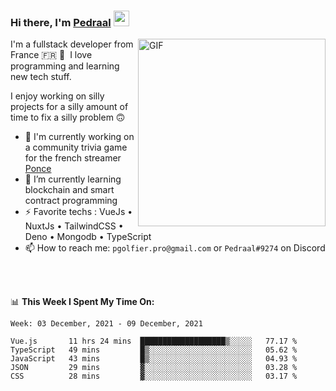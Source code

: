 ### Hi there, I'm <a href="https://pedraal.dev" target="_blank">Pedraal</a> <img src="https://media.giphy.com/media/hvRJCLFzcasrR4ia7z/giphy.gif" width="25px">
<img align="right" alt="GIF" src="https://pedraal.dev/avatar.png" width="300" height="300" />

I'm a fullstack developer from France 🇫🇷 🥖 &nbsp;I love programming and learning new
tech stuff.

I enjoy working on silly projects for a silly amount of time to fix a silly problem 🙃

- 🔭  I'm currently working on a community trivia game for the french streamer <a href="https://twitch.tv/ponce" target="_blank">Ponce</a>
- 🌱 I’m currently learning blockchain and smart contract programming
- ⚡ Favorite techs : VueJs &bull; NuxtJs &bull; TailwindCSS &bull; Deno &bull; Mongodb &bull; TypeScript
- 📫 How to reach me: `pgolfier.pro@gmail.com` or `Pedraal#9274` on Discord

<br>
<br>

📊 **This Week I Spent My Time On:**
<!--START_SECTION:waka-->
```text
Week: 03 December, 2021 - 09 December, 2021

Vue.js       11 hrs 24 mins  ███████████████████▒░░░░░   77.17 % 
TypeScript   49 mins         █▒░░░░░░░░░░░░░░░░░░░░░░░   05.62 % 
JavaScript   43 mins         █▒░░░░░░░░░░░░░░░░░░░░░░░   04.93 % 
JSON         29 mins         ▓░░░░░░░░░░░░░░░░░░░░░░░░   03.28 % 
CSS          28 mins         ▓░░░░░░░░░░░░░░░░░░░░░░░░   03.17 % 
```
<!--END_SECTION:waka-->

